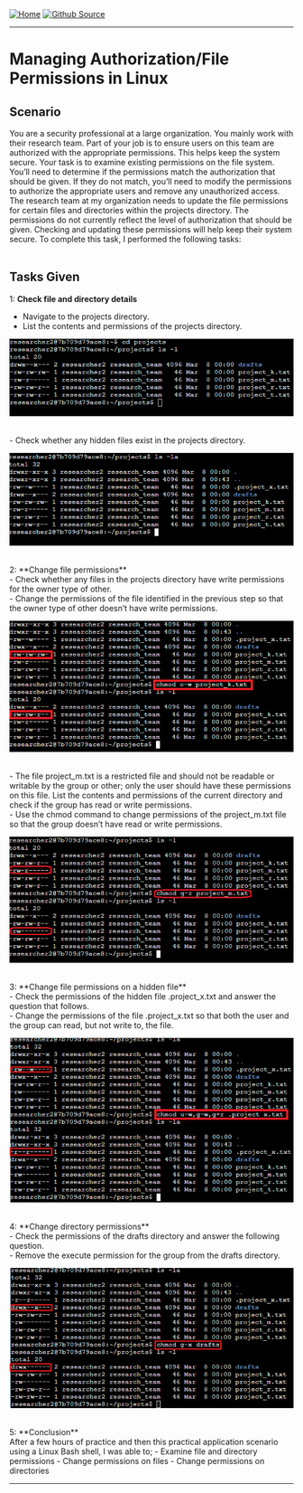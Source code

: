<div style="display: inline-block;">
  <a href="https://breachopen.github.io/Chas-Riley/">
    <img src="https://img.shields.io/badge/Home-3ba0e6" alt="Home">
  </a>
</div>

<div style="display: inline-block;">
  <a href="https://github.com/BreachOpen/Chas-Riley/" target="_blank">
    <img src="https://img.shields.io/badge/Github_Source-3ba0e6" alt="Github Source">
  </a>
</div>

---

# Managing Authorization/File Permissions in Linux

## Scenario
You are a security professional at a large organization. You mainly work with their research team. Part of your job is to ensure users on this team are authorized with the appropriate permissions. This helps keep the system secure. Your task is to examine existing permissions on the file system. You’ll need to determine if the permissions match the authorization that should be given. If they do not match, you’ll need to modify the permissions to authorize the appropriate users and remove any unauthorized access.<br />
The research team at my organization needs to update the file permissions for certain files and directories within the projects directory. The permissions do not currently reflect the level of authorization that should be given. Checking and updating these permissions will help keep their system secure. To complete this task, I performed the following tasks:<br /><br />

## Tasks Given
1: **Check file and directory details**<br />
- Navigate to the projects directory.
- List the contents and permissions of the projects directory.<br />

![Directory Details](../../assets/img/network/permission/1.png)

<br />
- Check whether any hidden files exist in the projects directory.<br />

![Hidden Files](../../assets/img/network/permission/2.png)

<br />
2: **Change file permissions**<br />
- Check whether any files in the projects directory have write permissions for the owner type of other.<br />
- Change the permissions of the file identified in the previous step so that the owner type of other doesn’t have write permissions.<br />

![project_k.txt](../../assets/img/network/permission/3.png)

<br />
- The file project_m.txt is a restricted file and should not be readable or writable by the group or other; only the user should have these permissions on this file. List the contents and permissions of the current directory and check if the group has read or write permissions.<br />
- Use the chmod command to change permissions of the project_m.txt file so that the group doesn’t have read or write permissions.<br />

![project_m.txt](../../assets/img/network/permission/4.png)

<br />
3: **Change file permissions on a hidden file**<br />
- Check the permissions of the hidden file .project_x.txt and answer the question that follows.<br />
- Change the permissions of the file .project_x.txt so that both the user and the group can read, but not write to, the file.<br />

 ![.project_x.txt](../../assets/img/network/permission/5.png)

<br />
4: **Change directory permissions**<br />
- Check the permissions of the drafts directory and answer the following question.<br />
- Remove the execute permission for the group from the drafts directory.<br />

![drafts directory](../../assets/img/network/permission/6.png)

<br />
5: **Conclusion**<br />
After a few hours of practice and then this practical application scenario using a Linux Bash shell, I was able to;
- Examine file and directory permissions
- Change permissions on files
- Change permissions on directories

--- 
